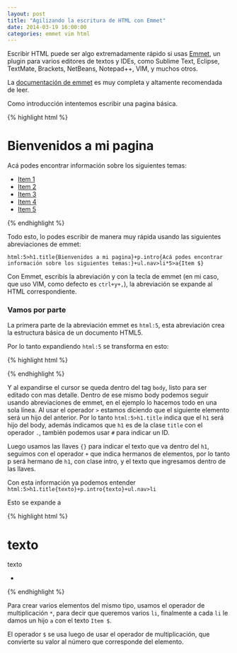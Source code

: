 ```yaml
---
layout: post
title: "Agilizando la escritura de HTML con Emmet"
date: 2014-03-19 16:00:00
categories: emmet vim html
---
```


Escribir HTML puede ser algo extremadamente rápido si usas [Emmet](http://emmet.io), un plugin para varios editores de textos y IDEs, como Sublime Text, Eclipse, TextMate, Brackets, NetBeans, Notepad++, VIM, y muchos otros.

<script type="text/javascript" src="https://asciinema.org/a/8289.js" id="asciicast-8289" async></script>

La [documentación de emmet](http://docs.emmet.io/) es muy completa y altamente recomendada de leer.

Como introducción intentemos escribir una pagina básica.

{% highlight html %}
<!DOCTYPE html>
<html lang="en">
<head>
  <meta charset="UTF-8">
  <title></title>
</head>
<body>
  <h1 class="title">Bienvenidos a mi pagina</h1>
  <p class="intro">Acá podes encontrar información sobre los siguientes temas:</p>
  <ul class="nav">
    <li><a href="">Item 1</a></li>
    <li><a href="">Item 2</a></li>
    <li><a href="">Item 3</a></li>
    <li><a href="">Item 4</a></li>
    <li><a href="">Item 5</a></li>
  </ul>
  
</body>
</html>
{% endhighlight %}

Todo esto, lo podes escribir de manera muy rápida usando las siguientes abreviaciones de emmet:

`html:5>h1.title{Bienvenidos a mi pagina}+p.intro{Acá podes encontrar información sobre los siguientes temas:}+ul.nav>li*5>a{Item $}`

Con Emmet, escribís la abreviación y con la tecla de emmet (en mi caso, que uso VIM, como defecto es `ctrl+y+,`), la abreviación se expande al HTML correspondiente.

### Vamos por parte

La primera parte de la abreviación emmet es `html:5`, esta abreviación crea la estructura básica de un documento HTML5.

Por lo tanto expandiendo `html:5` se transforma en esto:

{% highlight html %}
<!DOCTYPE html>
<html lang="en">
<head>
  <meta charset="UTF-8">
  <title></title>
</head>
<body>
  
</body>
</html>
{% endhighlight %}

Y al expandirse el cursor se queda dentro del tag `body`, listo para ser editado con mas detalle. Dentro de ese mismo body podemos seguir usando abreviaciones de emmet, en el ejemplo lo hacemos todo en una sola línea. Al usar el operador `>` estamos diciendo que el siguiente elemento será un hijo del anterior. Por lo tanto `html:5>h1.title` indica que el `h1` será hijo del body, además indicamos que `h1` es de la clase `title` con el operador  `.`, también podemos usar `#` para
indicar un ID.

Luego usamos las llaves `{}` para indicar el texto que va dentro del `h1`, seguimos con el operador `+` que indica hermanos de elementos, por lo tanto p será hermano de `h1`, con clase intro, y el texto que ingresamos dentro de las llaves.

Con esta información ya podemos entender `html:5>h1.title{texto}+p.intro{texto}+ul.nav>li`

Esto se expande a

{% highlight html %}
<!DOCTYPE html>
<html lang="en">
<head>
  <meta charset="UTF-8">
  <title></title>
</head>
<body>
  <h1 class="title">texto</h1>
  <p class="intro">texto</p>
  <ul class="nav">
    <li></li>
  </ul>
  
</body>
</html>
{% endhighlight %}

Para crear varios elementos del mismo tipo, usamos el operador de multiplicación `*`, para decir que queremos varios `li`, finalmente a cada `li` le damos un hijo `a` con el texto `Item $`.

El operador `$` se usa luego de usar el operador de multiplicación, que convierte su valor al número que corresponde del elemento.


